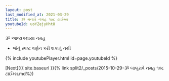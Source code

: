 ```yaml
---
layout: post
last_modified_at: 2021-03-29
title: ૐ મનાવે નમહ ૧૦૮ ટાઈમ્સ
youtubeId: uoYZejyHht8
---
```

 
 
 ૐ આવ્યકથાયા નમહ  
 
 -  જેનું સ્પષ્ટ વર્ણન કરી શકાતું નથી 
 
  
 
  
 
 
 
 
 
 


{% include youtubePlayer.html id=page.youtubeId %}
 
[Next]({{ site.baseurl }}{% link  split2/_posts/2015-10-29-ૐ બાબુરાવે નમહ ૧૦૮ ટાઈમ્સ.md%})
 
